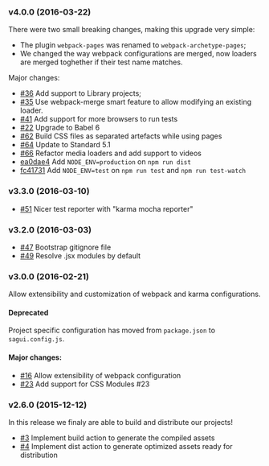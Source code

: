 ### v4.0.0 (2016-03-22)

There were two small breaking changes, making this upgrade very simple:

- The plugin `webpack-pages` was renamed to `webpack-archetype-pages`;
- We changed the way webpack configurations are merged, now loaders are merged toghether if their test name matches.

Major changes:

- [#36](https://github.com/pirelenito/sagui/pull/36) Add support to Library projects;
- [#35](https://github.com/pirelenito/sagui/pull/35) Use webpack-merge smart feature to allow modifying an existing loader.
- [#41](https://github.com/pirelenito/sagui/issues/41) Add support for more browsers to run tests
- [#22](https://github.com/pirelenito/sagui/issues/22) Upgrade to Babel 6
- [#62](https://github.com/pirelenito/sagui/pull/62) Build CSS files as separated artefacts while using pages
- [#64](https://github.com/pirelenito/sagui/pull/64) Update to Standard 5.1
- [#66](https://github.com/pirelenito/sagui/pull/66) Refactor media loaders and add support to videos
- [ea0dae4](https://github.com/pirelenito/sagui/commit/ea0dae497d28991c14bcceddd91b01eb5722ac39) Add `NODE_ENV=production` on `npm run dist`
- [fc41731](https://github.com/pirelenito/sagui/commit/fc41731cd9c82b44d7cb9c6dce0bd33596bba2c7) Add `NODE_ENV=test` on `npm run test` and `npm run test-watch`

### v3.3.0 (2016-03-10)

- [#51](https://github.com/pirelenito/sagui/pull/51) Nicer test reporter with "karma mocha reporter"

### v3.2.0 (2016-03-03)

- [#47](https://github.com/pirelenito/sagui/pull/47) Bootstrap gitignore file
- [#49](https://github.com/pirelenito/sagui/pull/49) Resolve .jsx modules by default

### v3.0.0 (2016-02-21)

Allow extensibility and customization of webpack and karma configurations.

#### Deprecated

Project specific configuration has moved from `package.json` to `sagui.config.js`.

#### Major changes:

- [#16](https://github.com/pirelenito/sagui/issues/16) Allow extensibility of webpack configuration
- [#23](https://github.com/pirelenito/sagui/pull/23) Add support for CSS Modules #23

### v2.6.0 (2015-12-12)

In this release we finaly are able to build and distribute our projects!

- [#3](https://github.com/pirelenito/sagui/issues/3) Implement build action to generate the compiled assets
- [#4](https://github.com/pirelenito/sagui/issues/4) Implement dist action to generate optimized assets ready for distribution
